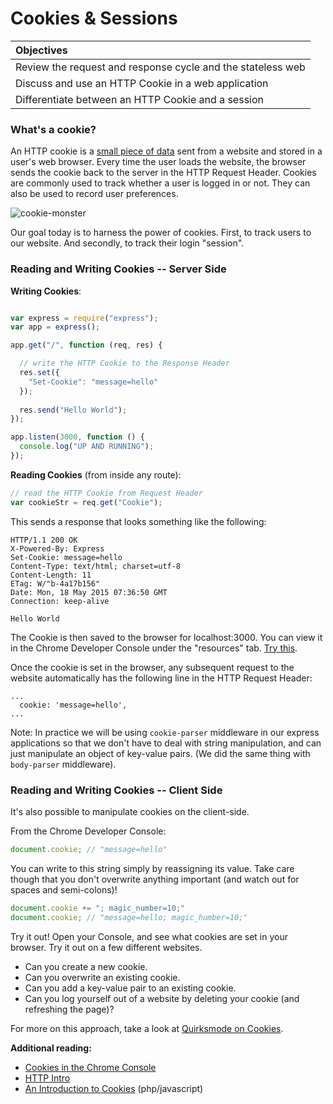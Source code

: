 # Cookies & Sessions

| Objectives |
| :---- |
| Review the request and response cycle and the stateless web |
| Discuss and use an HTTP Cookie in a web application |
| Differentiate between an HTTP Cookie and a session |

### What's a cookie?
An HTTP cookie is a [small piece of data](http://stackoverflow.com/questions/4100324/how-many-characters-can-be-stored-in-4kb) sent from a website and stored in a user's web browser. Every time the user loads the website, the browser sends the cookie back to the server in the HTTP Request Header. Cookies are commonly used to track whether a user is logged in or not. They can also be used to record user preferences.

![cookie-monster](http://media0.giphy.com/media/EKUvB9uFnm2Xe/giphy.gif)

Our goal today is to harness the power of cookies. First, to track users to our website. And secondly, to track their login "session".

### Reading and Writing Cookies -- Server Side

**Writing Cookies**:
```javascript

var express = require("express");
var app = express();

app.get("/", function (req, res) {

  // write the HTTP Cookie to the Response Header
  res.set({
    "Set-Cookie": "message=hello"
  });
  
  res.send("Hello World");
});

app.listen(3000, function () {
  console.log("UP AND RUNNING");
});

```

**Reading Cookies** (from inside any route):
``` javascript
// read the HTTP Cookie from Request Header
var cookieStr = req.get("Cookie"); 
```

This sends a response that looks something like the following:

```
HTTP/1.1 200 OK
X-Powered-By: Express
Set-Cookie: message=hello
Content-Type: text/html; charset=utf-8
Content-Length: 11
ETag: W/"b-4a17b156"
Date: Mon, 18 May 2015 07:36:50 GMT
Connection: keep-alive

Hello World
```

The Cookie is then saved to the browser for localhost:3000. You can view it in the Chrome Developer Console under the "resources" tab. [Try this](https://developers.google.com/web/tools/iterate/manage-data/cookies?hl=en).

Once the cookie is set in the browser, any subsequent request to the website automatically has the following line in the HTTP Request Header:

```
...
  cookie: 'message=hello',
...
```

Note: In practice we will be using `cookie-parser` middleware in our express applications so that we don't have to deal with string manipulation, and can just manipulate an object of key-value pairs. (We did the same thing with `body-parser` middleware).

### Reading and Writing Cookies -- Client Side
It's also possible to manipulate cookies on the client-side.

From the Chrome Developer Console:
``` javascript
document.cookie; // "message=hello"
```

You can write to this string simply by reassigning its value. Take care though that you don't overwrite anything important (and watch out for spaces and semi-colons)!

``` javascript
document.cookie += "; magic_number=10;"
document.cookie; // "message=hello; magic_humber=10;"
```

Try it out! Open your Console, and see what cookies are set in your browser. Try it out on a few different websites.

* Can you create a new cookie.
* Can you overwrite an existing cookie.
* Can you add a key-value pair to an existing cookie.
* Can you log yourself out of a website by deleting your cookie (and refreshing the page)?

For more on this approach, take a look at [Quirksmode on Cookies](http://www.quirksmode.org/js/cookies.html).

**Additional reading:**
* [Cookies in the Chrome Console](https://developers.google.com/web/tools/iterate/manage-data/cookies?hl=en)
* [HTTP Intro](http://code.tutsplus.com/tutorials/http-the-protocol-every-web-developer-must-know-part-1--net-31177)
* [An Introduction to Cookies](http://code.tutsplus.com/tutorials/an-introduction-to-cookies--net-12482) (php/javascript)
